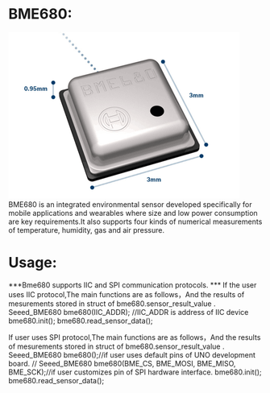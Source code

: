 BME680:
===========
![BME680](https://github.com/linux-downey/picture_repository/blob/master/BME680.png)
BME680 is an integrated environmental sensor developed specifically for mobile applications and wearables where size and low power consumption are key requirements.It also supports four kinds of numerical measurements of temperature, humidity, gas and air pressure.  

Usage:
==========
***Bme680 supports IIC and SPI communication protocols.  ***
If the user uses IIC protocol,The main functions are as follows，And the results of mesurements stored in struct of bme680.sensor_result_value .  
    Seeed_BME680 bme680(IIC_ADDR); //IIC_ADDR is address of IIC device
    bme680.init();
    bme680.read_sensor_data();

If user uses SPI protocol,The main functions are as follows，And the results of mesurements stored in struct of bme680.sensor_result_value .  
    Seeed_BME680 bme680();//if user uses default pins of UNO development board.
  //  Seeed_BME680 bme680(BME_CS, BME_MOSI, BME_MISO,  BME_SCK);//if user customizes pin of SPI hardware interface.
    bme680.init();
    bme680.read_sensor_data();
